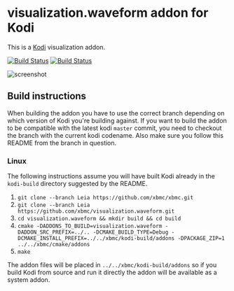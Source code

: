 # visualization.waveform addon for Kodi

This is a [Kodi](http://kodi.tv) visualization addon.

[![Build Status](https://travis-ci.org/xbmc/visualization.waveform.svg?branch=Leia)](https://travis-ci.org/xbmc/visualization.waveform/branches)
[![Build Status](https://ci.appveyor.com/api/projects/status/github/xbmc/visualization.waveform?svg=true)](https://ci.appveyor.com/project/xbmc/visualization-waveform)

![screenshot](https://raw.githubusercontent.com/xbmc/visualization.waveform/master/visualization.waveform/resources/screenshot-02.jpg)

## Build instructions
When building the addon you have to use the correct branch depending on which version of Kodi you're building against. 
If you want to build the addon to be compatible with the latest kodi `master` commit, you need to checkout the branch with the current kodi codename.
Also make sure you follow this README from the branch in question.

### Linux

The following instructions assume you will have built Kodi already in the `kodi-build` directory 
suggested by the README.

1. `git clone --branch Leia https://github.com/xbmc/xbmc.git`
2. `git clone --branch Leia https://github.com/xbmc/visualization.waveform.git`
3. `cd visualization.waveform && mkdir build && cd build`
4. `cmake -DADDONS_TO_BUILD=visualization.waveform -DADDON_SRC_PREFIX=../.. -DCMAKE_BUILD_TYPE=Debug -DCMAKE_INSTALL_PREFIX=../../xbmc/kodi-build/addons -DPACKAGE_ZIP=1 ../../xbmc/cmake/addons`
5. `make`

The addon files will be placed in `../../xbmc/kodi-build/addons` so if you build Kodi from source and run it directly 
the addon will be available as a system addon.
